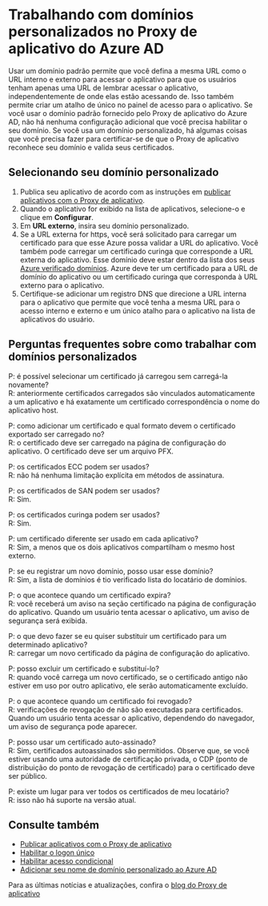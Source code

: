 <properties
    pageTitle="Trabalhando com domínios personalizados no Proxy de aplicativo do Azure AD | Microsoft Azure"
    description="Capas como trabalhar com domínios personalizados no Proxy de aplicativo do Azure AD."
    services="active-directory"
    documentationCenter=""
    authors="kgremban"
    manager="femila"
    editor=""/>

<tags
    ms.service="active-directory"
    ms.workload="identity"
    ms.tgt_pltfrm="na"
    ms.devlang="na"
    ms.topic="article"
    ms.date="06/22/2016"
    ms.author="kgremban"/>

# <a name="working-with-custom-domains-in-azure-ad-application-proxy"></a>Trabalhando com domínios personalizados no Proxy de aplicativo do Azure AD

Usar um domínio padrão permite que você defina a mesma URL como o URL interno e externo para acessar o aplicativo para que os usuários tenham apenas uma URL de lembrar acessar o aplicativo, independentemente de onde elas estão acessando de. Isso também permite criar um atalho de único no painel de acesso para o aplicativo. Se você usar o domínio padrão fornecido pelo Proxy de aplicativo do Azure AD, não há nenhuma configuração adicional que você precisa habilitar o seu domínio. Se você usa um domínio personalizado, há algumas coisas que você precisa fazer para certificar-se de que o Proxy de aplicativo reconhece seu domínio e valida seus certificados.

## <a name="selecting-your-custom-domain"></a>Selecionando seu domínio personalizado

1. Publica seu aplicativo de acordo com as instruções em [publicar aplicativos com o Proxy de aplicativo](active-directory-application-proxy-publish.md).
2. Quando o aplicativo for exibido na lista de aplicativos, selecione-o e clique em **Configurar**.
3. Em **URL externo**, insira seu domínio personalizado.
4. Se a URL externa for https, você será solicitado para carregar um certificado para que esse Azure possa validar a URL do aplicativo. Você também pode carregar um certificado curinga que corresponde a URL externa do aplicativo. Esse domínio deve estar dentro da lista dos seus [Azure verificado domínios](https://msdn.microsoft.com/library/azure/jj151788.aspx). Azure deve ter um certificado para a URL de domínio do aplicativo ou um certificado curinga que corresponda à URL externo para o aplicativo.
5. Certifique-se adicionar um registro DNS que direcione a URL interna para o aplicativo que permite que você tenha a mesma URL para o acesso interno e externo e um único atalho para o aplicativo na lista de aplicativos do usuário.

## <a name="frequently-asked-questions-about-working-with-custom-domains"></a>Perguntas frequentes sobre como trabalhar com domínios personalizados

P: é possível selecionar um certificado já carregou sem carregá-la novamente?  
R: anteriormente certificados carregados são vinculados automaticamente a um aplicativo e há exatamente um certificado correspondência o nome do aplicativo host.  

P: como adicionar um certificado e qual formato devem o certificado exportado ser carregado no?  
R: o certificado deve ser carregado na página de configuração do aplicativo. O certificado deve ser um arquivo PFX.  

P: os certificados ECC podem ser usados?  
R: não há nenhuma limitação explícita em métodos de assinatura.  

P: os certificados de SAN podem ser usados?  
R: Sim.  

P: os certificados curinga podem ser usados?  
R: Sim.  

P: um certificado diferente ser usado em cada aplicativo?  
R: Sim, a menos que os dois aplicativos compartilham o mesmo host externo.  

P: se eu registrar um novo domínio, posso usar esse domínio?  
R: Sim, a lista de domínios é tio verificado lista do locatário de domínios.  

P: o que acontece quando um certificado expira?  
R: você receberá um aviso na seção certificado na página de configuração do aplicativo. Quando um usuário tenta acessar o aplicativo, um aviso de segurança será exibida.  

P: o que devo fazer se eu quiser substituir um certificado para um determinado aplicativo?  
R: carregar um novo certificado da página de configuração do aplicativo.  

P: posso excluir um certificado e substituí-lo?  
R: quando você carrega um novo certificado, se o certificado antigo não estiver em uso por outro aplicativo, ele serão automaticamente excluído.  

P: o que acontece quando um certificado foi revogado?  
R: verificações de revogação de não são executadas para certificados. Quando um usuário tenta acessar o aplicativo, dependendo do navegador, um aviso de segurança pode aparecer.  

P: posso usar um certificado auto-assinado?  
R: Sim, certificados autoassinados são permitidos. Observe que, se você estiver usando uma autoridade de certificação privada, o CDP (ponto de distribuição do ponto de revogação de certificado) para o certificado deve ser público.  

P: existe um lugar para ver todos os certificados de meu locatário?  
R: isso não há suporte na versão atual.  


## <a name="see-also"></a>Consulte também

- [Publicar aplicativos com o Proxy de aplicativo](active-directory-application-proxy-publish.md)
- [Habilitar o logon único](active-directory-application-proxy-sso-using-kcd.md)
- [Habilitar acesso condicional](active-directory-application-proxy-conditional-access.md)
- [Adicionar seu nome de domínio personalizado ao Azure AD](active-directory-add-domain.md)

Para as últimas notícias e atualizações, confira o [blog do Proxy de aplicativo](http://blogs.technet.com/b/applicationproxyblog/)
